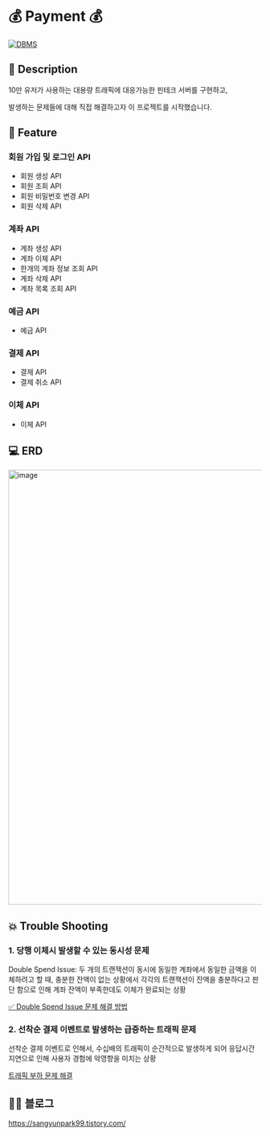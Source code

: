 # 💰 Payment 💰

[![DBMS](https://img.shields.io/badge/DBMS-MySQL-orange)](https://www.mysql.com/downloads/)

## 📖 Description

10만 유저가 사용하는 대용량 트래픽에 대응가능한 핀테크 서버를 구현하고,

발생하는 문제들에 대해 직접 해결하고자 이 프로젝트를 시작했습니다.


## 🚀 Feature
### 회원 가입 및 로그인 API
- 회원 생성 API
- 회원 조회 API
- 회원 비밀번호 변경 API
- 회원 삭제 API
### 계좌 API
- 계좌 생성 API
- 계좌 이체 API
- 한개의 계좌 정보 조회 API
- 계좌 삭제 API
- 계좌 목록 조회 API
### 
    
### 예금 API
- 예금 API

### 결제 API
- 결제 API
- 결제 취소 API

### 이체 API
- 이체 API


## 💻 ERD


<img width="865" alt="image" src="https://github.com/user-attachments/assets/544497c9-9235-4ab7-b6ea-c031d723ccd1">




## 💥 Trouble Shooting
### 1. 당행 이체시 발생할 수 있는 동시성 문제
Double Spend Issue: 두 개의 트랜잭션이 동시에 동일한 계좌에서 동일한 금액을 이체하려고 할 때, 충분한 잔액이 없는 상황에서 각각의 트랜잭션이 잔액을 충분하다고 판단 함으로 인해 계좌 잔액이 부족한데도 이체가 완료되는 상황


[✅ Double Spend Issue 문제 해결 방법](https://sangyunpark99.tistory.com/17)


### 2. 선착순 결제 이벤트로 발생하는 급증하는 트래픽 문제
선착순 결제 이벤트로 인해서, 수십배의 트래픽이 순간적으로 발생하게 되어 응답시간 지연으로 인해 사용자 경험에 악영향을 미치는 상황

[트래픽 부하 문제 해결](https://sangyunpark99.tistory.com/entry/%ED%9A%8C%EC%9B%90-%EA%B0%80%EC%9E%85-%EC%9D%B4%EB%B2%A4%ED%8A%B8%EB%A1%9C-%EC%9D%B8%ED%95%B4-%EC%83%9D%EA%B8%B0%EB%8A%94-%ED%8A%B8%EB%9E%98%ED%94%BD-%EC%B2%98%EB%A6%AC%ED%95%98%EA%B8%B0feat-%ED%8A%B8%EB%9E%98%ED%94%BD-%EB%8B%A4%EB%A4%84%EB%B3%B4%EA%B8%B0)


## ✍🏻 블로그
https://sangyunpark99.tistory.com/
